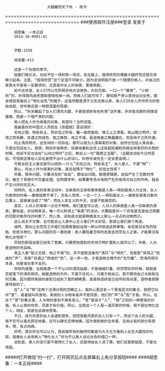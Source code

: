                        大腿藏而天下秋 - 简书
================================================================================
###使用邮件注册###登录        发表于


        
        胡思集：一本正经
        2014-10-0901:41


        字数:1556

        阅读量:413

        这是一个伤感的季节。
        姑娘们再扛冻，也经不住一场秋雨一场凉。走在路上，值得欣赏的裸露大腿终究还是日渐稀少起来。注意，“值得欣赏”这个定语不可缺少。因为这说明我不是一个随便的男人，对自己的审美水平是有一定要求的，尤其是对女人的审美，更是挑剔。
        如今这世道，女人们可以无所顾忌地大谈男色，大犯花痴，一口一个“暖男”、“小鲜肉”的，听得我鸡皮疙瘩噼里啪啦掉一地。而男人们就可怜了，哪怕是严肃认真地谈论女色，都会很容易被扣上“物化女性”的帽子。这虽然都是源于父系氏族以来，男人们对女人所作所为的咎由自取，但毕竟还是一种很混蛋的局面。
        所以，“秋天藏起了女人们漂亮大腿，于是我感到有些失落”这件事，并非我无聊的闲情或骚情，而是一个很严肃的问题。
        男人把女人作为审美的对象，有错吗？当然没错。
        我最喜欢的中国文人苏轼在《赤壁赋》里说得好：
        天地之間，物各有主，苟非吾之所有，雖一毫而莫取。惟江上之清風，與山間之明月，耳得之而為聲，目遇之而成色，取之無禁，用之不竭，是造物者之無盡藏也，而吾與子之所共適。
        何止清风明月，这世间的一切存在，都可以成为人类审美的对象，自然也包括人类自身，于是也包括女人。我想，假如东坡再世，惊喜地看到这世上还有超短裙和热裤这样美好的东西的时候，他说不定也会在“山间之明月”之后，再加上一句“路旁之玉腿”。（玉腿这词如今已然恶俗，可惜我这等俗人实在是想不出什么好词儿，料想东坡先生一定会更高明。）
        可是女权主义者还是可以挑刺——什么“天地之间，物各有主”，女人是人，不是“物”！
        那么，将女人作为审美的对象，是否就等于“物化”、贬低女性呢？
        你看，很多问题，只要涉及到“自指”，都会出问题。数理逻辑里，自指产生了无数的悖论，催生了哥德尔不完备定理。在物理学中，如果要考虑点电荷产生的电场对自己的作用，就会产生讨厌的无穷大。
        同样的，在人类的审美活动中，当审美的主体和客体都是人类——特别是男人为主体，女人为客体的时候——事情就搅不清了。总有人觉得，一旦一个人——特别是女人——被放在审美对象的位置上，就是被当成了“物”，而在人本主义的今天，这是不能接受的。
        其实，人对人的审美一点也不特殊。我们甚至可以说，人对人的审美是人类一切审美的源泉。要知道，对动物来说，唯一可以称得上“审美”的活动，大概就是对一个异性是否是自己想要的交配对象所作的判断了。而人类，说到底也就是稍微高大上那么一点点的动物而已。
        这么说太不文雅，也可能会让人类中心主义者们不太好受。那就让我们换个角度。
        诚然，类似让女性性工作者们在嫖客面前站成一排以供挑选这种事情，肯定是对女性的轻贱、贬低与物化。那么问题的另一面则是：男人要抱着怎样的态度去欣赏女人之美，才能算没有物化女性呢？
        苏轼的那段话里已经有了答案。只要把他提到的天地万物扩展到人就可以了，毕竟，人也是造物的作品嘛。
        真正人类“取之无禁，用之不竭”的，并不是那具象的“清风”与“明月”，而是那“耳得之”而成的“声”，和那“目遇之”而成的“色”。这一声一色，才是造物主赐予的“无尽藏”，而清风明月本身，则是谁也拿不走的。
        同样的道理，当我路遇一个不认识的漂亮姑娘，于是细细打量，欣赏赞叹的时候，她就是苏轼笔下的清风明月。她是造物的杰作，不属于任何人，只属于她自己。我不期待自己与她有任何交集，因为既然美丽的身影已经到了我的眼睛里，或是俏语娇音已经传到耳朵里，造物者就够厚待我的了。
        在“人”与“物”这两个泾渭分明的范畴之上，我的心里还有一个更高层次的集合，我把它叫作“景”，或者就叫风景吧。美丽的人与物本身并不是风景，他们的“声”与“色”才是。所以，在这个“景”的集合里，人与物的差别不再有意义。“景”是高于“人”、“物”之别的一种更高的价值。有人认真的欣赏，风景才有价值。所以，当我说一个人是一道风景的时候，我不是在物化这个人，相反，我是在由衷地赞美。
        不过，成为风景的女人会遇到很多，但陪我看风景的女人只有一个，而这个女人的大腿，我不仅可以毫无顾忌地看，还可以肆无忌惮地摸。因为我和她的生命里，互相占有的部分有很多。嗯，有点肉麻。
        好吧，其实你也可以认为，我前面所有的破唠叨都是为大大方方看街上女生大腿找的托辞。就像女人会用男人“物化女人”作为不让男人谈论女色的借口一样。
        说到底，男人的言行是不是物化了女人，还是得由女人说了算。她们说是那就是，不是也得是。
#####打开微信“扫一扫”，打开网页后点击屏幕右上角分享按钮####
        ####胡思集：一本正经####
      
